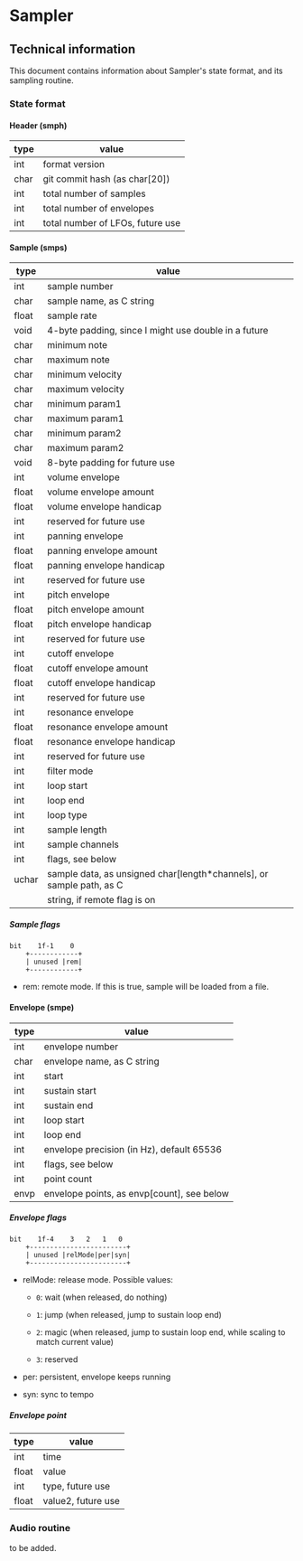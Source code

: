 # Sampler

## Technical information

This document contains information about Sampler's state format, and its sampling routine.

### State format

#### Header (smph)

 type | value
------|--------------
 int  | format version
 char | git commit hash (as char[20])
 int  | total number of samples
 int  | total number of envelopes
 int  | total number of LFOs, future use

#### Sample (smps)

 type  | value
-------|--------------
 int   | sample number
 char  | sample name, as C string
 float | sample rate
 void  | 4-byte padding, since I might use double in a future
 char  | minimum note
 char  | maximum note
 char  | minimum velocity
 char  | maximum velocity
 char  | minimum param1
 char  | maximum param1
 char  | minimum param2
 char  | maximum param2
 void  | 8-byte padding for future use
 int   | volume envelope
 float | volume envelope amount
 float | volume envelope handicap
 int   | reserved for future use
 int   | panning envelope
 float | panning envelope amount
 float | panning envelope handicap
 int   | reserved for future use
 int   | pitch envelope
 float | pitch envelope amount
 float | pitch envelope handicap
 int   | reserved for future use
 int   | cutoff envelope
 float | cutoff envelope amount
 float | cutoff envelope handicap
 int   | reserved for future use
 int   | resonance envelope
 float | resonance envelope amount
 float | resonance envelope handicap
 int   | reserved for future use
 int   | filter mode
 int   | loop start
 int   | loop end
 int   | loop type
 int   | sample length
 int   | sample channels
 int   | flags, see below
 uchar | sample data, as unsigned char[length*channels], or sample path, as C
       | string, if remote flag is on

##### Sample flags

```
bit    1f-1    0
    +------------+
    | unused |rem|
    +------------+
```

- rem: remote mode. If this is true, sample will be loaded from a file.

#### Envelope (smpe)

 type | value
------|--------------
 int  | envelope number
 char | envelope name, as C string
 int  | start
 int  | sustain start
 int  | sustain end
 int  | loop start
 int  | loop end
 int  | envelope precision (in Hz), default 65536
 int  | flags, see below
 int  | point count
 envp | envelope points, as envp[count], see below

##### Envelope flags

```
bit    1f-4    3   2   1   0
    +------------------------+
    | unused |relMode|per|syn|
    +------------------------+
```

- relMode: release mode. Possible values:

  - `0`: wait (when released, do nothing)
  
  - `1`: jump (when released, jump to sustain loop end)
  
  - `2`: magic (when released, jump to sustain loop end, while scaling to match current value)
  
  - `3`: reserved

- per: persistent, envelope keeps running

- syn: sync to tempo

##### Envelope point

 type  | value
-------|--------------
 int   | time
 float | value
 int   | type, future use
 float | value2, future use

### Audio routine

to be added.
